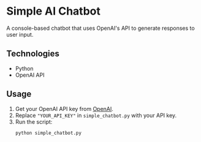 # Simple AI Chatbot

A console-based chatbot that uses OpenAI's API to generate responses to user input.

## Technologies
- Python
- OpenAI API

## Usage
1. Get your OpenAI API key from [OpenAI](https://platform.openai.com/account/api-keys).
2. Replace `"YOUR_API_KEY"` in `simple_chatbot.py` with your API key.
3. Run the script:
   ```bash
   python simple_chatbot.py
